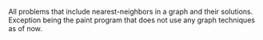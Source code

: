 All problems that include nearest-neighbors in a graph and their solutions. Exception being the paint program that does not use any graph techniques as of now.
